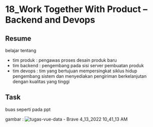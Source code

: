 # 18_Work Together With Product – Backend and Devops
## Resume

belajar tentang 
- tim produk : pengawas proses desain produk baru
- tim backend : pengembang pada sisi server pembuatan produk
- tim devops : tim yang bertujuan mempersingkat siklus hidup pengembang sistem dan menyediakan pengiriman berkelanjutan dengan kualitas yang tinggi

## Task
buas seperti pada ppt

gambar :
![tugas-vue-data - Brave 4_13_2022 10_41_13 AM](https://user-images.githubusercontent.com/72496912/163090148-a3874ea2-0830-4cac-a43c-6dc0aaef0d40.png)
